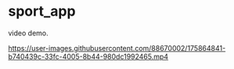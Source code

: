 # sport_app

video demo.




https://user-images.githubusercontent.com/88670002/175864841-b740439c-33fc-4005-8b44-980dc1992465.mp4

